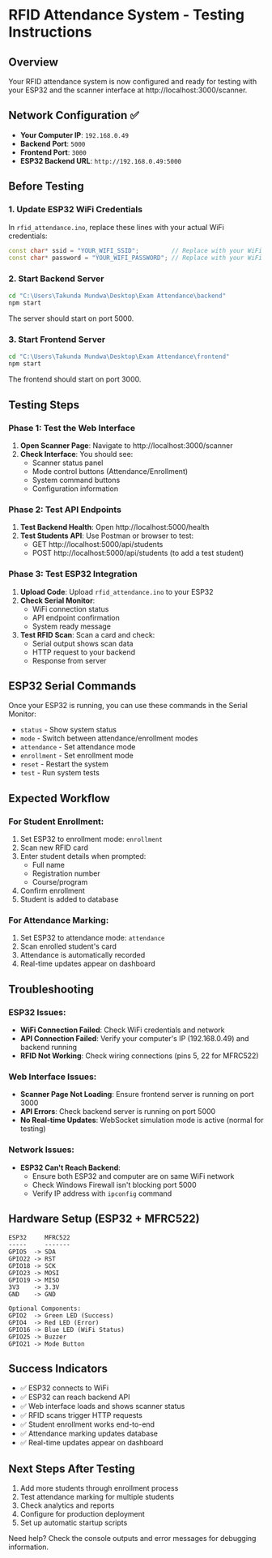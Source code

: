 # RFID Attendance System - Testing Instructions

## Overview
Your RFID attendance system is now configured and ready for testing with your ESP32 and the scanner interface at http://localhost:3000/scanner.

## Network Configuration ✅
- **Your Computer IP**: `192.168.0.49`
- **Backend Port**: `5000`
- **Frontend Port**: `3000`
- **ESP32 Backend URL**: `http://192.168.0.49:5000`

## Before Testing

### 1. Update ESP32 WiFi Credentials
In `rfid_attendance.ino`, replace these lines with your actual WiFi credentials:
```cpp
const char* ssid = "YOUR_WIFI_SSID";         // Replace with your WiFi name
const char* password = "YOUR_WIFI_PASSWORD"; // Replace with your WiFi password
```

### 2. Start Backend Server
```bash
cd "C:\Users\Takunda Mundwa\Desktop\Exam Attendance\backend"
npm start
```
The server should start on port 5000.

### 3. Start Frontend Server
```bash
cd "C:\Users\Takunda Mundwa\Desktop\Exam Attendance\frontend"
npm start
```
The frontend should start on port 3000.

## Testing Steps

### Phase 1: Test the Web Interface
1. **Open Scanner Page**: Navigate to http://localhost:3000/scanner
2. **Check Interface**: You should see:
   - Scanner status panel
   - Mode control buttons (Attendance/Enrollment)
   - System command buttons
   - Configuration information

### Phase 2: Test API Endpoints
1. **Test Backend Health**: Open http://localhost:5000/health
2. **Test Students API**: Use Postman or browser to test:
   - GET http://localhost:5000/api/students
   - POST http://localhost:5000/api/students (to add a test student)

### Phase 3: Test ESP32 Integration
1. **Upload Code**: Upload `rfid_attendance.ino` to your ESP32
2. **Check Serial Monitor**: 
   - WiFi connection status
   - API endpoint confirmation
   - System ready message
3. **Test RFID Scan**: Scan a card and check:
   - Serial output shows scan data
   - HTTP request to your backend
   - Response from server

## ESP32 Serial Commands
Once your ESP32 is running, you can use these commands in the Serial Monitor:
- `status` - Show system status
- `mode` - Switch between attendance/enrollment modes
- `attendance` - Set attendance mode
- `enrollment` - Set enrollment mode
- `reset` - Restart the system
- `test` - Run system tests

## Expected Workflow

### For Student Enrollment:
1. Set ESP32 to enrollment mode: `enrollment`
2. Scan new RFID card
3. Enter student details when prompted:
   - Full name
   - Registration number
   - Course/program
4. Confirm enrollment
5. Student is added to database

### For Attendance Marking:
1. Set ESP32 to attendance mode: `attendance`
2. Scan enrolled student's card
3. Attendance is automatically recorded
4. Real-time updates appear on dashboard

## Troubleshooting

### ESP32 Issues:
- **WiFi Connection Failed**: Check WiFi credentials and network
- **API Connection Failed**: Verify your computer's IP (192.168.0.49) and backend running
- **RFID Not Working**: Check wiring connections (pins 5, 22 for MFRC522)

### Web Interface Issues:
- **Scanner Page Not Loading**: Ensure frontend server is running on port 3000
- **API Errors**: Check backend server is running on port 5000
- **No Real-time Updates**: WebSocket simulation mode is active (normal for testing)

### Network Issues:
- **ESP32 Can't Reach Backend**: 
  - Ensure both ESP32 and computer are on same WiFi network
  - Check Windows Firewall isn't blocking port 5000
  - Verify IP address with `ipconfig` command

## Hardware Setup (ESP32 + MFRC522)
```
ESP32     MFRC522
-----     -------
GPIO5  -> SDA
GPIO22 -> RST
GPIO18 -> SCK
GPIO23 -> MOSI
GPIO19 -> MISO
3V3    -> 3.3V
GND    -> GND

Optional Components:
GPIO2  -> Green LED (Success)
GPIO4  -> Red LED (Error)
GPIO16 -> Blue LED (WiFi Status)
GPIO25 -> Buzzer
GPIO21 -> Mode Button
```

## Success Indicators
- ✅ ESP32 connects to WiFi
- ✅ ESP32 can reach backend API
- ✅ Web interface loads and shows scanner status
- ✅ RFID scans trigger HTTP requests
- ✅ Student enrollment works end-to-end
- ✅ Attendance marking updates database
- ✅ Real-time updates appear on dashboard

## Next Steps After Testing
1. Add more students through enrollment process
2. Test attendance marking for multiple students
3. Check analytics and reports
4. Configure for production deployment
5. Set up automatic startup scripts

Need help? Check the console outputs and error messages for debugging information.